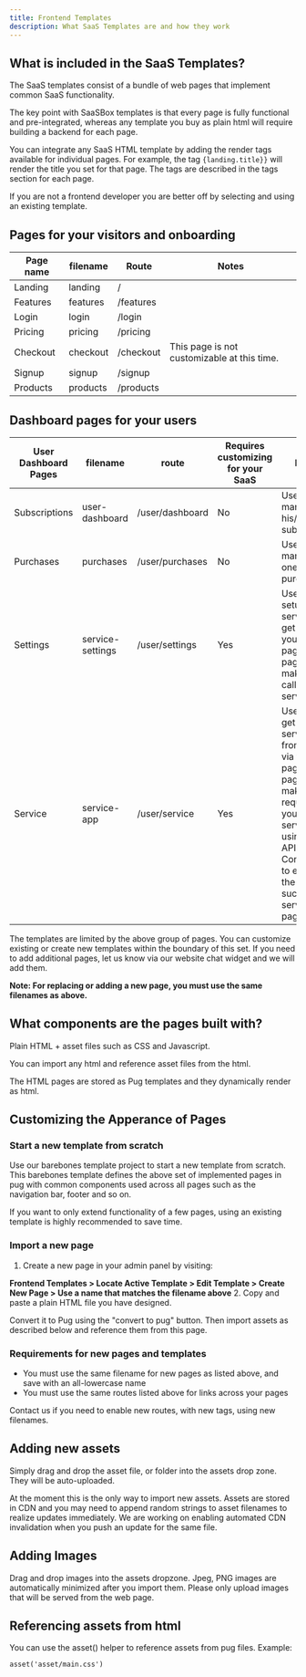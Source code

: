 ```yaml
---
title: Frontend Templates
description: What SaaS Templates are and how they work
---
```


## What is included in the SaaS Templates?

The SaaS templates consist of a bundle of web pages that implement common SaaS functionality. 

The key point with SaaSBox templates is that every page is fully functional and pre-integrated, whereas any template you buy as plain html will require building a backend for each page.

You can integrate any SaaS HTML template by adding the render tags available for individual pages. For example, the tag ```{landing.title}}``` will render the title you set for that page. The tags are described in the tags section for each page.

If you are not a frontend developer you are better off by selecting and using an existing template.

## Pages for your visitors and onboarding

| Page name | filename | Route     | Notes                                       |
|-----------|----------|-----------|---------------------------------------------|
| Landing   | landing  | /         |                                             |
| Features  | features | /features |                                             |
| Login     | login    | /login    |                                             |
| Pricing   | pricing  | /pricing  |                                             |
| Checkout  | checkout | /checkout | This page is not customizable at this time. |
| Signup    | signup   | /signup   |                                             |
| Products  | products | /products |                                             |

## Dashboard pages for your users
| User Dashboard Pages | filename         |   route         | Requires customizing for your SaaS  | Notes                           |
|----------------------|------------------|-----------------|-----|-----------------------------------------------------------------|
| Subscriptions        | user-dashboard   | /user/dashboard | No  | User can manage his/her subscription                            |
| Purchases            | purchases        | /user/purchases | No  | User can manage one-off purchases                               |
| Settings             | service-settings | /user/settings  | Yes | User can setup the service they get from you on this page. This page will make API calls to your server |
| Service         | service-app      | /user/service   | Yes | User will get your service from you via this page. This page will make requests to your API server using your API Key. Contact us to expand the set of such service pages. |

The templates are limited by the above group of pages. You can customize existing or create new templates within the boundary of this set. If you need to add additional pages, let us know via our website chat widget and we will add them.

**Note: For replacing or adding a new page, you must use the same filenames as above.**

## What components are the pages built with?

Plain HTML + asset files such as CSS and Javascript.

You can import any html and reference asset files from the html.

The HTML pages are stored as Pug templates and they dynamically render as html.

## Customizing the Apperance of Pages

### Start a new template from scratch
Use our barebones template project to start a new template from scratch. This barebones template defines the above set of implemented pages in pug with common components used across all pages such as the navigation bar, footer and so on.

If you want to only extend functionality of a few pages, using an existing template is highly recommended to save time.

### Import a new page
1. Create a new page in your admin panel by visiting:

**Frontend Templates > Locate Active Template > Edit Template > Create New Page > Use a name that matches the filename above**
2. Copy and paste a plain HTML file you have designed.

Convert it to Pug using the "convert to pug" button. Then import assets as described below and reference them from this page.

### Requirements for new pages and templates

* You must use the same filename for new pages as listed above, and save with an all-lowercase name
* You must use the same routes listed above for links across your pages

Contact us if you need to enable new routes, with new tags, using new filenames.

## Adding new assets

Simply drag and drop the asset file, or folder into the assets drop zone. They will be auto-uploaded.

At the moment this is the only way to import new assets. Assets are stored in CDN and you may need to append random strings to asset filenames to realize updates immediately. We are working on enabling automated CDN invalidation when you push an update for the same file.

## Adding Images
Drag and drop images into the assets dropzone. Jpeg, PNG images are automatically minimized after you import them. Please only upload images that will be served from the web page.

## Referencing assets from html

You can use the asset() helper to reference assets from pug files. Example:

```
asset('asset/main.css')
```